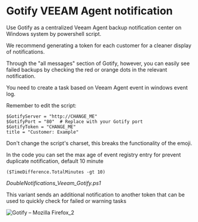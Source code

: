 # Gotify VEEAM Agent notification
Use Gotify as a centralized Veeam Agent backup notification center on Windows system by powershell script.

We recommend generating a token for each customer for a cleaner display of notifications.

Through the "all messages" section of Gotify, however, you can easily see failed backups by checking the red or orange dots in the relevant notification.

You need to create a task based on Veeam Agent event in windows event log.

Remember to edit the script:

```
$GotifyServer = "http://CHANGE_ME"
$GotifyPort = "80"  # Replace with your Gotify port
$GotifyToken = "CHANGE_ME"
title = "Customer: Example"
```

Don't change the script's charset, this breaks the functionality of the emoji.

In the code you can set the max age of event registry entry for prevent duplicate notification, default 10 minute

```
($TimeDifference.TotalMinutes -gt 10)
```

*DoubleNotifications_Veeam_Gotify.ps1*

This variant sends an additional notification to another token that can be used to quickly check for failed or warning tasks

![Gotify – Mozilla Firefox_2](https://github.com/Leproide/Gotify-VEEAM-Agent-notification/assets/8448713/98a14564-24f6-4bf8-8aae-eacaaae9a23d)
